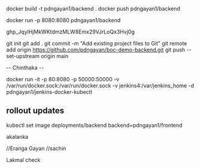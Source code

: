 docker build  -t pdngayan1/backend .
docker push pdngayan1/backend

docker run -p 8080:8080 pdngayan1/backend



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


git init
git add .
git commit -m "Add existing project files to Git"
git remote add origin https://github.com/pdngayan/boc-demo-backend.git
git push --set-upstream origin main 

-- Chinthaka --


docker run -it -p 80:8080 -p 50000:50000 -v /var/run/docker.sock:/var/run/docker.sock -v jenkins4:/var/jenkins_home -d pdngayan1/jenkins-docker-kubectl

rollout updates
---
kubectl set image deployments/backend backend=pdngayan1/frontend

akalanka





//Eranga
Gayan
//sachin



Lakmal check